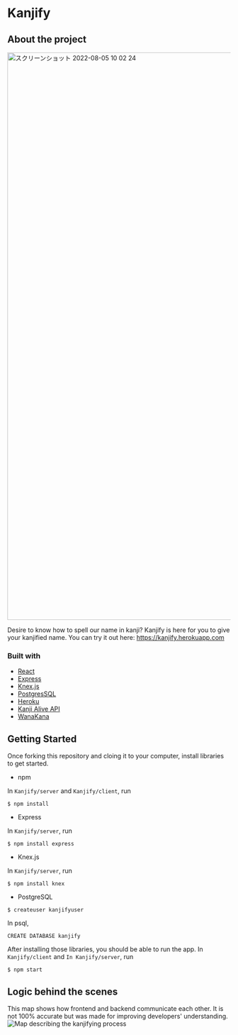 # Kanjify
## About the project
<img width="1280" alt="スクリーンショット 2022-08-05 10 02 24" src="https://user-images.githubusercontent.com/90857923/182979879-f386406e-e7e5-4734-a76c-4656859b9291.png">

Desire to know how to spell our name in kanji? 
Kanjify is here for you to give your kanjified name.
You can try it out here: https://kanjify.herokuapp.com

### Built with
* [React](https://reactjs.org/)
* [Express](https://expressjs.com/)
* [Knex.js](http://knexjs.org/)
* [PostgresSQL](https://www.postgresql.org/)
* [Heroku](https://www.heroku.com/)
* [Kanji Alive API](https://app.kanjialive.com/api/docs)
* [WanaKana](https://github.com/WaniKani/WanaKana)

## Getting Started
Once forking this repository and cloing it to your computer, install libraries to get started.
- npm

In `Kanjify/server` and `Kanjify/client`, run
```shell
$ npm install
```

- Express

In `Kanjify/server`, run
```shell
$ npm install express
```

- Knex.js

In `Kanjify/server`, run
```shell
$ npm install knex
```

- PostgreSQL
```shell
$ createuser kanjifyuser
```
In psql,
```
CREATE DATABASE kanjify
```

After installing those libraries, you should be able to run the app.
In `Kanjify/client` and `In Kanjify/server`, run
```shell
$ npm start
```

## Logic behind the scenes
This map shows how frontend and backend communicate each other. It is not 100% accurate but was made for improving developers' understanding.
![Map describing the kanjifying process](https://user-images.githubusercontent.com/90857923/182984379-71b84db5-31c3-4c62-8c94-cb71d4ce338f.jpg)

